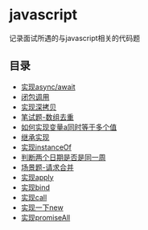# javascript
记录面试所遇的与javascript相关的代码题

## 目录
* [实现async/await](./async.md)
* [闭包调用](./closureUse.md)
* [实现深拷贝](./deepClone.md)
* [笔试题-数组去重](./duplicate.md)
* [如何实现变量a同时等于多个值](./equalA.md)
* [继承实现](./inherit.md)
* [实现instanceOf](./instanceof.md)
* [判断两个日期是否是同一周](./judgeDate.md)
* [场景题-请求合并](./mergeRequest.md)
* [实现apply](./myApply.md)
* [实现bind](./myBind.md)
* [实现call](./myCall.md)
* [实现一下new](./myNew.md)
* [实现promiseAll](./promiseAll.md)

<tongji/>